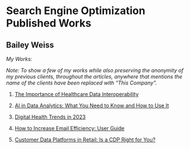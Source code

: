 # Search Engine Optimization Published Works

## Bailey Weiss

*My Works:*

*Note: To show a few of my works while also preserving the anonymity of my previous clients, throughout the articles, anywhere that mentions the name of the clients have been replaced with “This Company”.*


1. [The Importance of Healthcare Data Interoperability](source/Healthcare_Article.pdf)

2. [AI in Data Analytics: What You Need to Know and How to Use It](source/AI_Article.pdf)

3. [Digital Health Trends in 2023](source/Digital_Health_Trends.pdf)

4. [How to Increase Email Efficiency: User Guide](source/Email_Efficiency.pdf)

5. [Customer Data Platforms in Retail: Is a CDP Right for You?](source/CDP_Article.pdf)